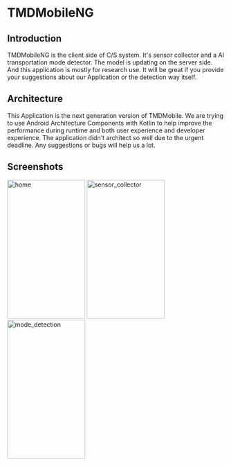 # TMDMobileNG
## Introduction
TMDMobileNG is the client side of C/S system. It's sensor collector and a AI transportation mode detector. The model is updating on the server side. And this application is mostly for research use. It will be great if you provide your suggestions about our Application or the detection way itself.
## Architecture
This Application is the next generation version of TMDMobile. We are trying to use Android Architecture Components with Kotlin to help improve the performance during runtime and both user experience and developer experience. The application didn't architect so well due to the urgent deadline. Any suggestions or bugs will help us a lot.
## Screenshots
<img src="https://res.cloudinary.com/do3aoy3xf/image/upload/v1542163768/github.com/morningstarwang/TMDMobileNG/screenshots/home.png" alt="home" width="180" height="320">  <img src="https://res.cloudinary.com/do3aoy3xf/image/upload/v1542163767/github.com/morningstarwang/TMDMobileNG/screenshots/sensor_collector.png" alt="sensor_collector" width="180" height="320">  <img src="https://res.cloudinary.com/do3aoy3xf/image/upload/v1542163768/github.com/morningstarwang/TMDMobileNG/screenshots/mode_detection.png" alt="mode_detection" width="180" height="320">

